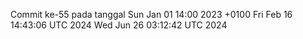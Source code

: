 Commit ke-55 pada tanggal Sun Jan 01 14:00 2023 +0100
Fri Feb 16 14:43:06 UTC 2024
Wed Jun 26 03:12:42 UTC 2024
